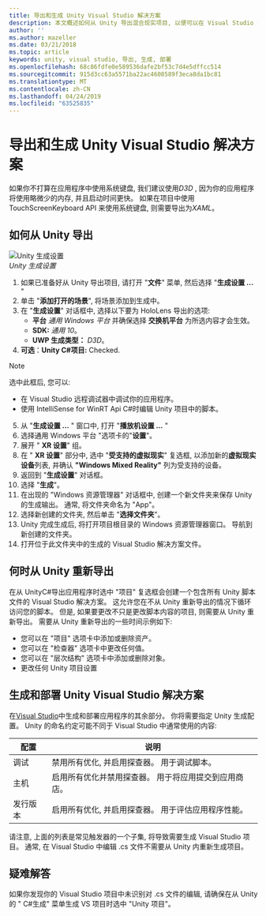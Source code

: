 ```yaml
---
title: 导出和生成 Unity Visual Studio 解决方案
description: 本文概述如何从 Unity 导出混合现实项目, 以便可以在 Visual Studio 中生成和部署。
author: ''
ms.author: mazeller
ms.date: 03/21/2018
ms.topic: article
keywords: unity, visual studio, 导出, 生成, 部署
ms.openlocfilehash: 68c86fdfe0e589536dafe2bf53c7d4e5dffcc514
ms.sourcegitcommit: 915d3cc63a5571ba22ac4608589f3eca8da1bc81
ms.translationtype: MT
ms.contentlocale: zh-CN
ms.lasthandoff: 04/24/2019
ms.locfileid: "63525835"
---
```

# <a name="exporting-and-building-a-unity-visual-studio-solution"></a>导出和生成 Unity Visual Studio 解决方案

如果你不打算在应用程序中使用系统键盘, 我们建议使用*D3D* , 因为你的应用程序将使用略微少的内存, 并且启动时间更快。 如果在项目中使用 TouchScreenKeyboard API 来使用系统键盘, 则需要导出为*XAML*。

## <a name="how-to-export-from-unity"></a>如何从 Unity 导出

![Unity 生成设置](images/unitybuildsettings-300px.png)<br>
*Unity 生成设置*

1. 如果已准备好从 Unity 导出项目, 请打开 "**文件**" 菜单, 然后选择 "**生成设置 ...** "
2. 单击 "**添加打开的场景**", 将场景添加到生成中。
3. 在 "**生成设置**" 对话框中, 选择以下要为 HoloLens 导出的选项:
   * **平台** *通用 Windows 平台* 并确保选择 **交换机平台** 为所选内容才会生效。
   * **SDK:**  *通用 10*。
   * **UWP 生成类型：**  *D3D*。
4. **可选**：**Unity C#项目:** Checked.

>[!NOTE]
>选中此框后, 您可以:
>* 在 Visual Studio 远程调试器中调试你的应用程序。
>* 使用 IntelliSense for WinRT Api C#时编辑 Unity 项目中的脚本。

5. 从 "**生成设置 ...** " 窗口中, 打开 "**播放机设置 ...** "
6. 选择通用 Windows 平台 "选项卡的"**设置**"。
7. 展开 " **XR 设置**" 组。
8. 在 " **XR 设置**" 部分中, 选中 "**受支持的虚拟现实**" 复选框, 以添加新的**虚拟现实设备**列表, 并确认 **"Windows Mixed Reality"** 列为受支持的设备。
9. 返回到 "**生成设置**" 对话框。
10. 选择 "**生成**"。
11. 在出现的 "Windows 资源管理器" 对话框中, 创建一个新文件夹来保存 Unity 的生成输出。 通常, 将文件夹命名为 "App"。
12. 选择新创建的文件夹, 然后单击 "**选择文件夹**"。
13. Unity 完成生成后, 将打开项目根目录的 Windows 资源管理器窗口。 导航到新创建的文件夹。
14. 打开位于此文件夹中的生成的 Visual Studio 解决方案文件。

## <a name="when-to-re-export-from-unity"></a>何时从 Unity 重新导出

在从 UnityC#导出应用程序时选中 "项目" 复选框会创建一个包含所有 Unity 脚本文件的 Visual Studio 解决方案。 这允许您在不从 Unity 重新导出的情况下循环访问您的脚本。 但是, 如果要更改不只是更改脚本内容的项目, 则需要从 Unity 重新导出。 需要从 Unity 重新导出的一些时间示例如下:
* 您可以在 "项目" 选项卡中添加或删除资产。
* 您可以在 "检查器" 选项卡中更改任何值。
* 您可以在 "层次结构" 选项卡中添加或删除对象。
* 更改任何 Unity 项目设置

## <a name="building-and-deploying-a-unity-visual-studio-solution"></a>生成和部署 Unity Visual Studio 解决方案

在[Visual Studio](using-visual-studio.md)中生成和部署应用程序的其余部分。 你将需要指定 Unity 生成配置。 Unity 的命名约定可能不同于 Visual Studio 中通常使用的内容:

|  配置  |  说明 | 
|----------|----------|
|  调试  |  禁用所有优化, 并启用探查器。 用于调试脚本。 | 
|  主机  |  启用所有优化并禁用探查器。 用于将应用提交到应用商店。 | 
|  发行版本  |  启用所有优化, 并启用探查器。 用于评估应用程序性能。 | 

请注意, 上面的列表是常见触发器的一个子集, 将导致需要生成 Visual Studio 项目。 通常, 在 Visual Studio 中编辑 .cs 文件不需要从 Unity 内重新生成项目。

## <a name="troubleshooting"></a>疑难解答

如果你发现你的 Visual Studio 项目中未识别对 .cs 文件的编辑, 请确保在从 Unity 的 " C#生成" 菜单生成 VS 项目时选中 "Unity 项目"。
